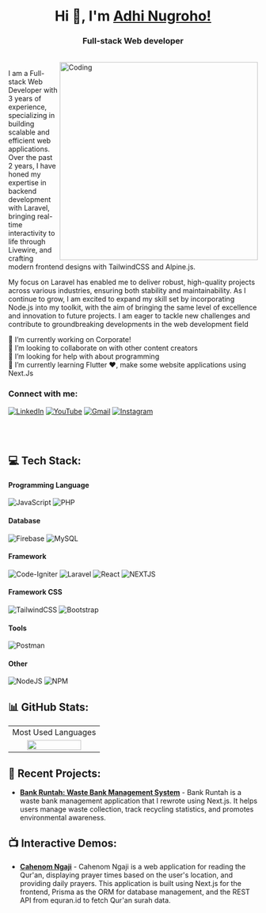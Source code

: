 <h1 align="center"> Hi 👋, I'm <a href="https://www.youtube.com/channel/UCHF6XCOb1Qa7IsiMEN1fGJw">Adhi Nugroho! </a></h1>
<h3 align="center">Full-stack Web developer</h3>

 <br />

<img align="right" alt="Coding" width="400" src="https://cdn.dribbble.com/users/1162077/screenshots/3848914/programmer.gif">


I am a Full-stack Web Developer with 3 years of experience, specializing in building scalable and efficient web applications. Over the past 2 years, I have honed my expertise in backend development with Laravel, bringing real-time interactivity to life through Livewire, and crafting modern frontend designs with TailwindCSS and Alpine.js.

My focus on Laravel has enabled me to deliver robust, high-quality projects across various industries, ensuring both stability and maintainability. As I continue to grow, I am excited to expand my skill set by incorporating Node.js into my toolkit, with the aim of bringing the same level of excellence and innovation to future projects. I am eager to tackle new challenges and contribute to groundbreaking developments in the web development field

🔭 I’m currently working on Corporate!<br>
👯 I’m looking to collaborate on with other content creators<br>
🤝 I’m looking for help with about programming<br>
🌱 I’m currently learning Flutter ❤️, make some website applications using Next.Js<br>

<h3 align="left">Connect with me:</h3>

[![LinkedIn](https://img.shields.io/badge/LinkedIn-%230077B5.svg?logo=linkedin&logoColor=white)](https://www.linkedin.com/in/adhinnnugroho/)
[![YouTube](https://img.shields.io/badge/YouTube-%23FF0000.svg?logo=YouTube&logoColor=white)](https://www.youtube.com/channel/UCHF6XCOb1Qa7IsiMEN1fGJw)
[![Gmail](https://img.shields.io/badge/-Gmail-red?logo=gmail&logoColor=white)](mailto:adhinnnugroho@gmail.com)
[![Instagram](https://img.shields.io/badge/Instagram-%23E4405F.svg?logo=Instagram&logoColor=white)](https://instagram.com/adhinnnugroho)

<br />
<br />

## 💻 Tech Stack:

#### Programming Language

![JavaScript](https://img.shields.io/badge/javascript-%23323330.svg?style=for-the-badge&logo=javascript&logoColor=%23F7DF1E)
![PHP](https://img.shields.io/badge/php-%23777BB4.svg?style=for-the-badge&logo=php&logoColor=white)

#### Database

![Firebase](https://img.shields.io/badge/firebase-%23039BE5.svg?style=for-the-badge&logo=firebase)
![MySQL](https://img.shields.io/badge/mysql-%2300f.svg?style=for-the-badge&logo=mysql&logoColor=white)

#### Framework

![Code-Igniter](https://img.shields.io/badge/CodeIgniter-%23EF4223.svg?style=for-the-badge&logo=codeIgniter&logoColor=white)
![Laravel](https://img.shields.io/badge/laravel-%23FF2D20.svg?style=for-the-badge&logo=laravel&logoColor=white)
![React](https://img.shields.io/badge/react-%2320232a.svg?style=for-the-badge&logo=react&logoColor=%2361DAFB)
![NEXTJS](https://img.shields.io/badge/next%20js-000000?style=for-the-badge&logo=nextdotjs&logoColor=white)

#### Framework CSS

![TailwindCSS](https://img.shields.io/badge/tailwindcss-%2338B2AC.svg?style=for-the-badge&logo=tailwind-css&logoColor=white)
![Bootstrap](https://img.shields.io/badge/bootstrap-%23563D7C.svg?style=for-the-badge&logo=bootstrap&logoColor=white)

#### Tools

![Postman](https://img.shields.io/badge/Postman-FF6C37?style=for-the-badge&logo=postman&logoColor=white)

#### Other

![NodeJS](https://img.shields.io/badge/node.js-6DA55F?style=for-the-badge&logo=node.js&logoColor=white)
![NPM](https://img.shields.io/badge/NPM-%23000000.svg?style=for-the-badge&logo=npm&logoColor=white)

## 📊 GitHub Stats:

<table style="width: 100%">
 <tbody>
  <tr>
   <td align="center" colspan="2">
    Most Used Languages
   </td>
  </tr>
  <tr>
   <td align="center" colspan="8">
     <img height="80%" src="https://github-readme-stats-git-masterrstaa-rickstaa.vercel.app/api/top-langs?username=adhinnnugroho&langs_count=8&show_icons=true&locale=en&layout=compact&theme=midnight-purple" />
   </td>
  </tr>
 </tbody>
</table>

## 🌟 Recent Projects:

- **[Bank Runtah: Waste Bank Management System](https://github.com/adhinnnugroho/BANK-RUNTAH)** - Bank Runtah is a waste bank management application that I rewrote using Next.js. It helps users manage waste collection, track recycling statistics, and promotes environmental awareness.

## 📺 Interactive Demos:
- **[Cahenom Ngaji](https://github.com/adhinnnugroho/CAHNOMNGAJI)** - Cahenom Ngaji is a web application for reading the Qur'an, displaying prayer times based on the user's location, and providing daily prayers. This application is built using Next.js for the frontend, Prisma as the ORM for database management, and the REST API from equran.id to fetch Qur'an surah data.

